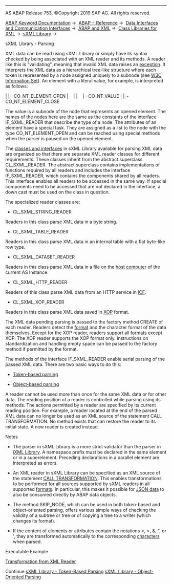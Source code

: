   

* * *

AS ABAP Release 753, ©Copyright 2019 SAP AG. All rights reserved.

[ABAP Keyword Documentation](javascript:call_link\('abenabap.htm'\)) →  [ABAP − Reference](javascript:call_link\('abenabap_reference.htm'\)) →  [Data Interfaces and Communication Interfaces](javascript:call_link\('abenabap_data_communication.htm'\)) →  [ABAP and XML](javascript:call_link\('abenabap_xml.htm'\)) →  [Class Libraries for XML](javascript:call_link\('abenabap_xml_libs.htm'\)) →  [sXML Library](javascript:call_link\('abenabap_sxml_lib.htm'\)) → 

sXML Library - Parsing

XML data can be read using sXML Library or simply have its syntax checked by being associated with an XML reader and its methods. A reader like this is "validating", meaning that invalid XML data raises an [exception](javascript:call_link\('abenabap_sxml_lib_exceptions.htm'\)). It interprets the XML data as a hierarchical tree-like structure where each token is represented by a node assigned uniquely to a subnode (see [W3C Information Set](http://www.w3.org/tr/xml-infoset/)). An element with a literal value, for example, is interpreted as follows:

|
|--CO\_NT\_ELEMENT\_OPEN
|    |
|    |--CO\_NT\_VALUE
|
|--CO\_NT\_ELEMENT\_CLOSE

The value is a subnode of the node that represents an opened element. The names of the nodes here are the same as the constants of the interface IF\_SXML\_READER that describe the type of a node. The attributes of an element have a special task. They are assigned as a list to the node with the type CO\_NT\_ELEMENT\_OPEN and can be reached using special methods when the parser is paused on the opened element.

The [classes and interfaces](javascript:call_link\('abenabap_sxml_lib_reader.htm'\)) in sXML Library available for parsing XML data are organized so that there are separate XML reader classes for different requirements. These classes inherit from the abstract superclass CL\_SXML\_READER. The abstract superclass contains implementations of functions required by all readers and includes the interface IF\_SXML\_READER, which contains the components shared by all readers. This interface enables all readers to be accessed in the same way. If special components need to be accessed that are not declared in the interface, a down cast must be used on the class in question.

The specialized reader classes are:

-   CL\_SXML\_STRING\_READER

Readers in this class parse XML data in a byte string.

-   CL\_SXML\_TABLE\_READER

Readers in this class parse XML data in an internal table with a flat byte-like row type.

-   CL\_SXML\_DATASET\_READER

Readers in this class parse XML data in a file on the [host computer](javascript:call_link\('abenhost_computer_glosry.htm'\) "Glossary Entry") of the current AS Instance.

-   CL\_SXML\_HTTP\_READER

Readers of this class parse XML data from an HTTP service in [ICF](javascript:call_link\('abenicf_glosry.htm'\) "Glossary Entry").

-   CL\_SXML\_XOP\_READER

Readers in this class parse XML data saved in [XOP](javascript:call_link\('abenxop_glosry.htm'\) "Glossary Entry") format.

The XML data pending parsing is passed to the factory method CREATE of each reader. Readers detect the [format](javascript:call_link\('abenabap_sxml_lib_formats.htm'\)) and the character format of the data themselves. Except for the XOP reader, readers support all [formats](javascript:call_link\('abenabap_sxml_lib_formats.htm'\)) except XOP. The XOP reader supports the XOP format only. Instructions on standardization and handling empty space can be passed to the factory method if permitted by the format.

The methods of the interface IF\_SXML\_READER enable serial parsing of the passed XML data. There are two basic ways to do this:

-   [Token-based parsing](javascript:call_link\('abenabap_sxml_lib_parse_iterative.htm'\))

-   [Object-based parsing](javascript:call_link\('abenabap_sxml_lib_parse_oo.htm'\))

A reader cannot be used more than once for the same XML data or for other data. The reading position of a reader is controlled while parsing using its methods. The actions permitted by a reader are specified by its current reading position. For example, a reader located at the end of the parsed XML data can no longer be used as an XML source of the statement CALL TRANSFORMATION. No method exists that can restore the reader to its initial state. A new reader is created instead.

Notes

-   The parser in sXML Library is a more strict validator than the parser in [iXML Library](javascript:call_link\('abenabap_ixml_lib.htm'\)). A namespace prefix must be declared in the same element or in a superelement. Preceding declarations in a parallel element are interpreted as errors.

-   An XML reader in sXML Library can be specified as an XML source of the statement [CALL TRANSFORMATION](javascript:call_link\('abapcall_transformation.htm'\)). This enables transformations to be performed for all sources supported by sXML readers in all supported [formats](javascript:call_link\('abenabap_sxml_lib_formats.htm'\)). In particular, this makes it possible for [JSON data](javascript:call_link\('abenabap_json.htm'\)) to also be consumed directly by ABAP data objects.

-   The method SKIP\_NODE, which can be used in both token-based and object-oriented parsing, offers various simple ways of checking the validity of a subtree or tree or of copying a tree to a writer (which changes its format).

-   If the content of elements or attributes contain the notations &lt;, &gt;, &amp;, &quot;, or &apos;, they are transformed automatically to the corresponding [characters](javascript:call_link\('abenxml_oview.htm'\)) when parsed.

Executable Example

[Transformation from XML Reader](javascript:call_link\('abensxml_trafo_from_reader_abexa.htm'\))

Continue
[sXML Library - Token-Based Parsing](javascript:call_link\('abenabap_sxml_lib_parse_iterative.htm'\))
[sXML Library - Object-Oriented Parsing](javascript:call_link\('abenabap_sxml_lib_parse_oo.htm'\))